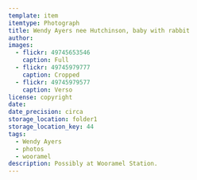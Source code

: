 ```yaml
---
template: item
itemtype: Photograph
title: Wendy Ayers nee Hutchinson, baby with rabbit
author: 
images:
  - flickr: 49745653546
    caption: Full
  - flickr: 49745979777
    caption: Cropped
  - flickr: 49745979577
    caption: Verso
license: copyright
date: 
date_precision: circa
storage_location: folder1
storage_location_key: 44
tags:
  - Wendy Ayers
  - photos
  - wooramel
description: Possibly at Wooramel Station.
---
```

